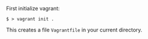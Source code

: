 

First initialize vagrant:

    $ > vagrant init .

This creates a file `Vagrantfile` in your current directory.
